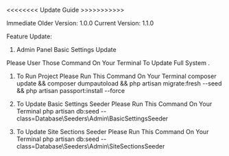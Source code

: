 <<<<<<<< Update Guide >>>>>>>>>>>

Immediate Older Version: 1.0.0
Current Version: 1.1.0

Feature Update:
1. Admin Panel Basic Settings Update



Please User Those Command On Your Terminal To Update Full System
.
1. To Run Project Please Run This Command On Your Terminal
    composer update && composer dumpautoload  && php artisan migrate:fresh --seed && php artisan passport:install --force

2. To Update Basic Settings Seeder Please Run This Command On Your Terminal
    php artisan db:seed --class=Database\\Seeders\\Admin\\BasicSettingsSeeder
    
3. To Update Site Sections Seeder Please Run This Command On Your Terminal
    php artisan db:seed --class=Database\\Seeders\\Admin\\SiteSectionsSeeder